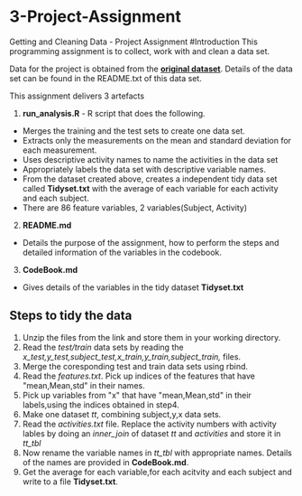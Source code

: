 # 3-Project-Assignment
Getting and Cleaning Data - Project Assignment
#Introduction
This programming assignment is to collect, work with and clean a data set. 

Data for the project is obtained from the [**original dataset**](https://d396qusza40orc.cloudfront.net/getdata%2Fprojectfiles%2FUCI%20HAR%20Dataset.zip). Details of the data set can be found in the README.txt of this data set.

This assignment delivers 3 artefacts

1. **run_analysis.R** - R script that does the following. 

* Merges the training and the test sets to create one data set.
* Extracts only the measurements on the mean and standard deviation for each measurement. 
* Uses descriptive activity names to name the activities in the data set
* Appropriately labels the data set with descriptive variable names. 
* From the dataset created above, creates a independent tidy data set called **Tidyset.txt** with the average of each variable for each activity and each subject.
* There are 86 feature variables, 2 variables(Subject, Activity)

2. **README.md**
* Details the purpose of the assignment, how to perform the steps and detailed information of the variables in the codebook.

3. **CodeBook.md**
* Gives details of the variables in the tidy dataset **Tidyset.txt**



Steps to tidy the data
----------------------
1. Unzip the files from the link and store them in your working directory.
2. Read the *test/train* data sets by reading the *x_test,y_test,subject_test,x_train,y_train,subject_train,* files.
3. Merge the coresponding test and train data sets using rbind.
4. Read the *features.txt*. Pick up indices of the features that have "mean,Mean,std" in their names. 
5. Pick up variables from "x" that have "mean,Mean,std" in their labels,using the indices obtained in step4.
6. Make one dataset *tt*, combining subject,y,x data sets. 
7. Read the *activities.txt* file. Replace the activity numbers with activity lables by doing an *inner_join* of dataset *tt* and *activities* and store it in *tt_tbl*
8. Now rename the variable names in *tt_tbl* with appropriate names. Details of the names are provided in **CodeBook.md**.
9. Get the average for each variable,for each acitvity and each subject and write to a file **Tidyset.txt**.


